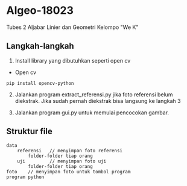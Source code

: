 # Algeo-18023
Tubes 2 Aljabar Linier dan Geometri Kelompo "We K"

## Langkah-langkah
1. Install library yang dibutuhkan seperti open cv
- Open cv
```
pip install opencv-python
```

2. Jalankan program extract_referensi.py jika foto referensi belum diekstrak. Jika sudah pernah diekstrak bisa langsung ke langkah 3

3. Jalankan program gui.py untuk memulai pencocokan gambar.

## Struktur file
```
data
    referensi   // menyimpan foto referensi
        folder-folder tiap orang
    uji         // menyimpan foto uji
        folder-folder tiap orang
foto    // menyimpan foto untuk tombol program
program python
```